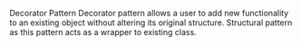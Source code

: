 Decorator Pattern
Decorator pattern allows a user to add new functionality to an existing object without altering its original structure. 
Structural pattern as this pattern acts as a wrapper to existing class.